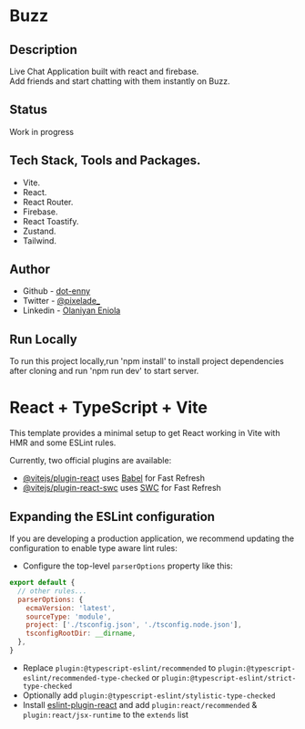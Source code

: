# Buzz

## Description
Live Chat Application built with react and firebase.   
Add friends and start chatting with them instantly on Buzz.

## Status
Work in progress

## Tech Stack, Tools and Packages.
- Vite.
- React.
- React Router.
- Firebase.
- React Toastify.
- Zustand.
- Tailwind.

## Author

- Github - [dot-enny](https://github.com/dot-enny)
- Twitter - [@pixelade_](https://twitter.com/pixelade_)
- Linkedin - [Olaniyan Eniola](https://www.linkedin.com/in/eniola-olaniyan-63a578263)

## Run Locally
To run this project locally,run 'npm install' to install project dependencies after cloning and run 'npm run dev' to start server.

# React + TypeScript + Vite

This template provides a minimal setup to get React working in Vite with HMR and some ESLint rules.

Currently, two official plugins are available:

- [@vitejs/plugin-react](https://github.com/vitejs/vite-plugin-react/blob/main/packages/plugin-react/README.md) uses [Babel](https://babeljs.io/) for Fast Refresh
- [@vitejs/plugin-react-swc](https://github.com/vitejs/vite-plugin-react-swc) uses [SWC](https://swc.rs/) for Fast Refresh

## Expanding the ESLint configuration

If you are developing a production application, we recommend updating the configuration to enable type aware lint rules:

- Configure the top-level `parserOptions` property like this:

```js
export default {
  // other rules...
  parserOptions: {
    ecmaVersion: 'latest',
    sourceType: 'module',
    project: ['./tsconfig.json', './tsconfig.node.json'],
    tsconfigRootDir: __dirname,
  },
}
```

- Replace `plugin:@typescript-eslint/recommended` to `plugin:@typescript-eslint/recommended-type-checked` or `plugin:@typescript-eslint/strict-type-checked`
- Optionally add `plugin:@typescript-eslint/stylistic-type-checked`
- Install [eslint-plugin-react](https://github.com/jsx-eslint/eslint-plugin-react) and add `plugin:react/recommended` & `plugin:react/jsx-runtime` to the `extends` list
